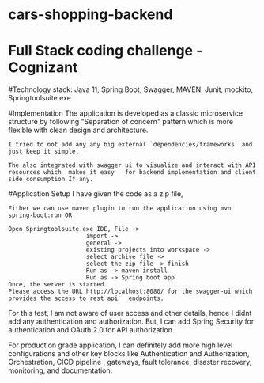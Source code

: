 # cars-shopping-backend

# Full Stack coding challenge - Cognizant
		
#Technology stack:
		Java 11, Spring Boot, Swagger,  MAVEN, Junit, mockito, 	Springtoolsuite.exe
	
#Implementation
	The application is developed as a classic microservice structure by following "Separation of concern" 	pattern which is more flexible with clean design and architecture.
	
	I tried to not add any any big external `dependencies/frameworks` and just keep it simple.
	
	The also integrated with swagger ui to visualize and interact with API resources which 	makes it easy 	for backend implementation and client side consumption If any.
	
#Application Setup
I have given the code as a zip file,

	Either we can use maven plugin to run the application using mvn spring-boot:run OR
	
	Open Springtoolsuite.exe IDE, File -> 
						  import ->
						  general ->
						  existing projects into workspace -> 
						  select archive file ->
						  select the zip file -> finish
						  Run as -> maven install
						  Run as -> Spring boot app
	Once, the server is started.
	Please access the URL http://localhost:8080/ for the swagger-ui which provides the access to rest api 	endpoints.
	
For this test, I am not aware of user access and other details, hence I didnt add any authentication and authorization.
But, I can add Spring Security for authentication and OAuth 2.0 for API authorization.

For production grade application, I can definitely add more high level configurations and other key blocks like Authentication and Authorization, Orchestration, CICD pipeline , gateways, fault tolerance, disaster recovery, monitoring, and documentation.
